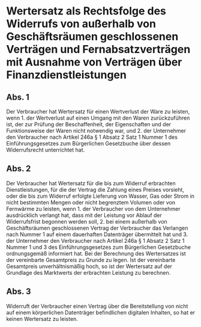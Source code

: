 # Wertersatz als Rechtsfolge des Widerrufs von außerhalb von Geschäftsräumen geschlossenen Verträgen und Fernabsatzverträgen mit Ausnahme von Verträgen über Finanzdienstleistungen



## Abs. 1

 Der Verbraucher hat Wertersatz für einen Wertverlust der Ware zu leisten, wenn  1.
 der Wertverlust auf einen Umgang mit den Waren zurückzuführen ist, der zur Prüfung der Beschaffenheit, der Eigenschaften und der Funktionsweise der Waren nicht notwendig war, und
 2.
 der Unternehmer den Verbraucher nach Artikel 246a § 1 Absatz 2 Satz 1 Nummer 1 des Einführungsgesetzes zum Bürgerlichen Gesetzbuche über dessen Widerrufsrecht unterrichtet hat.


## Abs. 2

 Der Verbraucher hat Wertersatz für die bis zum Widerruf erbrachten Dienstleistungen, für die der Vertrag die Zahlung eines Preises vorsieht, oder die bis zum Widerruf erfolgte Lieferung von Wasser, Gas oder Strom in nicht bestimmten Mengen oder nicht begrenztem Volumen oder von Fernwärme zu leisten, wenn  1.
 der Verbraucher von dem Unternehmer ausdrücklich verlangt hat, dass mit der Leistung vor Ablauf der Widerrufsfrist begonnen werden soll,
 2.
 bei einem außerhalb von Geschäftsräumen geschlossenen Vertrag der Verbraucher das Verlangen nach Nummer 1 auf einem dauerhaften Datenträger übermittelt hat und
 3.
 der Unternehmer den Verbraucher nach Artikel 246a § 1 Absatz 2 Satz 1 Nummer 1 und 3 des Einführungsgesetzes zum Bürgerlichen Gesetzbuche ordnungsgemäß informiert hat.
Bei der Berechnung des Wertersatzes ist der vereinbarte Gesamtpreis zu Grunde zu legen. Ist der vereinbarte Gesamtpreis unverhältnismäßig hoch, so ist der Wertersatz auf der Grundlage des Marktwerts der erbrachten Leistung zu berechnen.

## Abs. 3

 Widerruft der Verbraucher einen Vertrag über die Bereitstellung von nicht auf einem körperlichen Datenträger befindlichen digitalen Inhalten, so hat er keinen Wertersatz zu leisten. 

